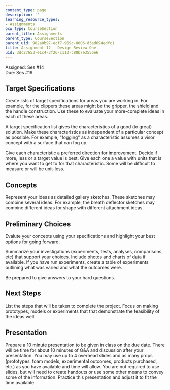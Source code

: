 ```yaml
---
content_type: page
description: ''
learning_resource_types:
- Assignments
ocw_type: CourseSection
parent_title: Assignments
parent_type: CourseSection
parent_uid: 982a0b97-ecf7-969c-8006-d3ad694edfc1
title: Assignment 12 - Design Review One
uid: 3dc27653-e1c4-3f26-c113-c88b7e3556e6
---
```


Assigned: Ses #14  
Due: Ses #19

Target Specifications
---------------------

Create lists of target specifications for areas you are working in. For example, for the clippers these areas might be the gripper, the shield and the handle construction. Use these to evaluate your more-complete ideas in each of these areas.

A target specification list gives the characteristics of a good (to great) solution. Make these characteristics as independent of a particular concept as possible. For example, "fogging" as a characteristic assumes a visor concept with a surface that can fog up.

Give each characteristic a preferred direction for improvement. Decide if more, less or a target value is best. Give each one a value with units that is where you want to get to for that characteristic. Some will be difficult to measure or will be unit-less.

Concepts
--------

Represent your ideas as detailed gallery sketches. These sketches may combine several ideas. For example, the breath deflector sketches may combine different ideas for shape with different attachment ideas.

Preliminary Choices
-------------------

Evalute your concepts using your specifications and highlight your best options for going forward.

Summarize your investigations (experiments, tests, analyses, comparisons, etc) that support your choices. Include photos and charts of data if available. If you have run experiments, create a table of experiments outlining what was varied and what the outcomes were.

Be prepared to give answers to your hard questions.

Next Steps
----------

List the steps that will be taken to complete the project. Focus on making prototypes, models or experiments that that demonstrate the feasibility of the ideas well.

Presentation
------------

Prepare a 10 minute presentation to be given in class on the due date. There will be time for about 10 minutes of Q&A and discussion after your presentation. You may use up to 4 overhead slides and as many props (prototypes, foam models, experimental outcomes, products purchased, etc.) as you have available and time will allow. You are not required to use slides, but will need to create handouts or use some other means to convey some of the information. Practice this presentation and adjust it to fit the time available.